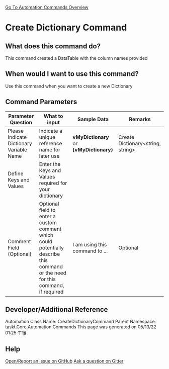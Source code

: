 <!--TITLE: Create Dictionary Command -->
<!-- SUBTITLE: a command in the Dictionary Commands group. -->
[Go To Automation Commands Overview](/automation-commands.md)


# Create Dictionary Command


## What does this command do?
This command created a DataTable with the column names provided


## When would I want to use this command?
Use this command when you want to create a new Dictionary


## Command Parameters
| Parameter Question   	| What to input  	|  Sample Data 	| Remarks  	|
| ---                    | ---               | ---           | ---       |
|Please Indicate Dictionary Variable Name|Indicate a unique reference name for later use|**vMyDictionary** or **{vMyDictionary}**|Create Dictionary<string, string>|
|Define Keys and Values|Enter the Keys and Values required for your dictionary|||
|Comment Field (Optional)|Optional field to enter a custom comment which could potentially describe this command or the need for this command, if required|I am using this command to ...|Optional|








## Developer/Additional Reference
Automation Class Name: CreateDictionaryCommand
Parent Namespace: taskt.Core.Automation.Commands
This page was generated on 05/13/22 01:25 午後


## Help
[Open/Report an issue on GitHub](https://github.com/saucepleez/taskt/issues/new)
[Ask a question on Gitter](https://gitter.im/taskt-rpa/Lobby)
